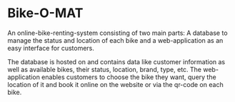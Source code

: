 # Bike-O-MAT
An online-bike-renting-system consisting of two main parts:
A database to manage the status and location of each bike and a web-application as an easy interface for customers.

The database is hosted on  and contains data like customer information as well as available bikes, their status, location, brand, type, etc.
The web-application enables customers to choose the bike they want, query the location of it and book it online on the website or via the qr-code on each bike. 


